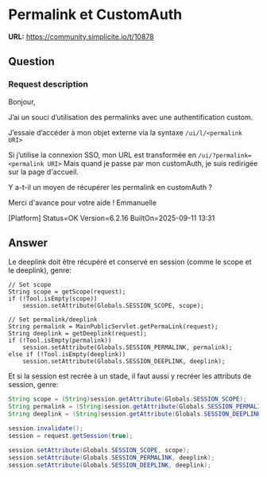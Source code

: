 # Permalink et CustomAuth

**URL:** https://community.simplicite.io/t/10878

## Question
### Request description

Bonjour,

J’ai un souci d’utilisation des permalinks avec une authentification custom.

J’essaie d’accéder à mon objet externe via la syntaxe `/ui/l/<permalink URI>`

Si j’utilise la connexion SSO, mon URL est transformée en `/ui/?permalink=<permalink URI>`
Mais quand je passe par mon customAuth, je suis redirigée sur la page d'accueil.

Y a-t-il un moyen de récupérer les permalink en customAuth ?

Merci d'avance pour votre aide !
Emmanuelle

[Platform]
Status=OK
Version=6.2.16
BuiltOn=2025-09-11 13:31

## Answer
Le deeplink doit être récupéré et conservé en session (comme le scope et le deeplink), genre:

```
// Set scope
String scope = getScope(request);
if (!Tool.isEmpty(scope))
	session.setAttribute(Globals.SESSION_SCOPE, scope);

// Set permalink/deeplink
String permalink = MainPublicServlet.getPermaLink(request);
String deeplink = getDeeplink(request);
if (!Tool.isEmpty(permalink))
	session.setAttribute(Globals.SESSION_PERMALINK, permalink);
else if (!Tool.isEmpty(deeplink))
	session.setAttribute(Globals.SESSION_DEEPLINK, deeplink);
```
Et si la session est recrée à un stade,  il faut aussi y recréer les attributs de session, genre:

```java
String scope = (String)session.getAttribute(Globals.SESSION_SCOPE);
String permalink = (String)session.getAttribute(Globals.SESSION_PERMALINK);
String deeplink = (String)session.getAttribute(Globals.SESSION_DEEPLINK);

session.invalidate();
session = request.getSession(true);

session.setAttribute(Globals.SESSION_SCOPE, scope);
session.setAttribute(Globals.SESSION_PERMALINK, deeplink);
session.setAttribute(Globals.SESSION_DEEPLINK, deeplink);
```
